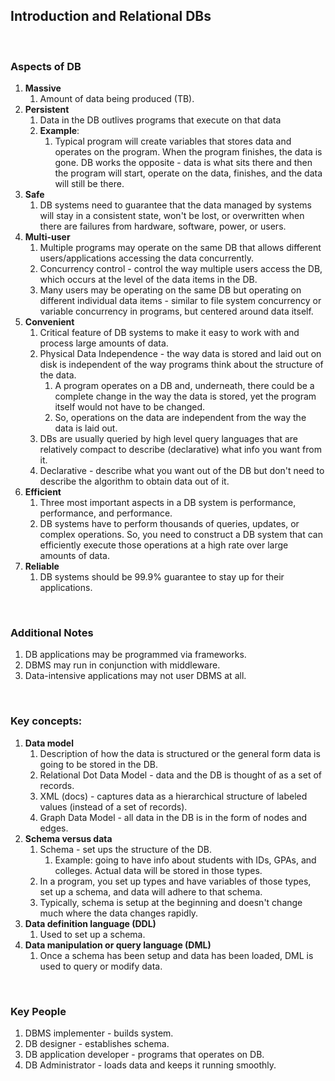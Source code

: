 ## Introduction and Relational DBs
<br>


### Aspects of DB

1. **Massive**
   1. Amount of data being produced (TB).
2. **Persistent** 
   1. Data in the DB outlives programs that execute on that data
   2. **Example**:
      1. Typical program will create variables that stores data and operates on the program. When the program finishes, the data is gone. DB works the opposite - data is what sits there and then the program will start, operate on the data, finishes, and the data will still be there.
3. **Safe**
   1. DB systems need to guarantee that the data managed by systems will stay in a consistent state, won't be lost, or overwritten when there are failures from hardware, software, power, or users.
4. **Multi-user**
   1. Multiple programs may operate on the same DB that allows different users/applications accessing the data concurrently.
   2. Concurrency control - control the way multiple users access the DB, which occurs at the level of the data items in the DB.
   3. Many users may be operating on the same DB but operating on different individual data items - similar to file system concurrency or variable concurrency in programs, but centered around data itself.
5. **Convenient**
   1. Critical feature of DB systems to make it easy to work with and process large amounts of data.
   2. Physical Data Independence - the way data is stored and laid out on disk is independent of the way programs think about the structure of the data.
      1. A program operates on a DB and, underneath, there could be a complete change in the way the data is stored, yet the program itself would not have to be changed.
      2. So, operations on the data are independent from the way the data is laid out.
   3. DBs are usually queried by high level query languages that are relatively compact to describe (declarative) what info you want from it.
   4. Declarative - describe what you want out of the DB but don't need to describe the algorithm to obtain data out of it. 
6. **Efficient**
   1. Three most important aspects in a DB system is performance, performance, and performance.
   2. DB systems have to perform thousands of queries, updates, or complex operations. So, you need to construct a DB system that can efficiently execute those operations at a high rate over large amounts of data.
7. **Reliable**
   1. DB systems should be 99.9% guarantee to stay up for their applications.
<br>

### Additional Notes

1. DB applications may be programmed via frameworks.
2. DBMS may run in conjunction with middleware.
3. Data-intensive applications may not user DBMS at all.
<br>

### Key concepts:
1. **Data model**
   1. Description of how the data is structured or the general form data is going to be stored in the DB.
   2. Relational Dot Data Model - data and the DB is thought of as a set of records.
   3. XML (docs) - captures data as a hierarchical structure of labeled values (instead of a set of records).
   4. Graph Data Model - all data in the DB is in the form of nodes and edges.
2. **Schema versus data**
   1. Schema - set ups the structure of the DB.
      1. Example: going to have info about students with IDs, GPAs, and colleges. Actual data will be stored in those types.
   2. In a program, you set up types and have variables of those types, set up a schema, and data will adhere to that schema.
   3. Typically, schema is setup at the beginning and doesn't change much where the data changes rapidly.
3. **Data definition language (DDL)**
   1. Used to set up a schema.
4. **Data manipulation or query language (DML)**
   1. Once a schema has been setup and data has been loaded, DML is used to query or modify data.
<br>

### Key People

1. DBMS implementer - builds system.
2. DB designer - establishes schema.
3. DB application developer - programs that operates on DB.
4. DB Administrator - loads data and keeps it running smoothly.